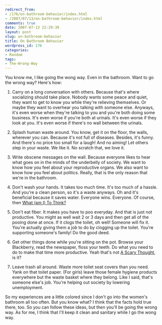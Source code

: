 ```yaml
---
redirect_from:
- /176/on-bathroom-behavior/index.html
- /2007/07/13/on-bathroom-behavior/index.html
comments: true
date: 2007-07-13 22:29:39
layout: post
slug: on-bathroom-behavior
title: On Bathroom Behavior
wordpress_id: 176
categories:
- Random
tags:
- The-Wrong-Way
---
```


You know me, I like going the wong way.  Even in the bathroom.  Want to go the wrong way?  Here's how:





  1. Carry on a long conversation with others.  Because that's where socializing should take place.  Nobody wants some peace and quiet, they want to get to know you while they're relieving themselves.  Or maybe they want to overhear you talking with someone else.  Anyways, it's even worse when they're talking to you and you're both doing some business.  It's even worse if you're both at urinals.  It's even worse if they look at you.  It's even worse if there's no wall between the urinals.


  2. Splash human waste around.  You know, get it on the floor, the walls, wherever you can.  Because it's not full of diseases.  Besides, it's funny.  And there's no price too small for a laugh!  And no aiming!  Let others step in your waste.  We like it.  No scratch that, we love it.


  3. Write obscene messages on the wall.  Because everyone likes to hear what goes on in the minds of the underbelly of society.  We want to know how you feel about your reproductive organs.  We also want to know how you feel about politics.  Really, that is the only reason that we're in the bathroom.


  4. Don't wash your hands.  It takes too much time.  It's too much of a hassle.  And you're a clean person, so it's a waste anyways.  Oh and it's beneficial because it saves water.  Everyone wins.  Everyone.  Of course, then [What (am I) To Think?](http://www.goingthewongway.com/2007/03/22/what-to-think/)


  5. Don't eat fiber.  It makes you have to poo everyday.  And that is just not productive.  You might as well wait 2 or 3 days and then get all of the pooing done at once.  If it clogs the toilet, oh well!  Someone will fix it.  You're actually giving them a job to do by clogging up the toilet.  You're supporting someone's family!  Do the good deed.


  6. Get other things done while you're sitting on the pot.  Browse your Blackberry, read the newspaper, floss your teeth.  Do what you need to do to make that time more productive.  Yeah that's not [A Scary Thought](http://www.goingthewongway.com/2007/03/07/a-scary-thought/), is it?


  7. Leave trash all around.  Waste more toilet seat covers than you need.  Yank on that toilet paper.  (For girls) leave those female hygiene products everywhere but the waste basket where they belong.  Like I said, that's someone else's job.  You're helping out society by lowering unemployment.



So my experiences are a little colored since I don't go into the women's bathroom all too often.  But you know what?  I think that the facts hold true there, too.  So you can follow these ideas, but then you'll be going the wrong way.  As for me, I think that I'll keep it clean and sanitary while I go the wong way.
